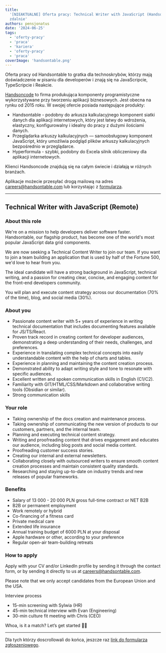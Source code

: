 ```yaml
---
title:
  '[NIEAKTUALNE] Oferta pracy: Technical Writer with JavaScript (Handsoncode) -
  zdalnie'
authors: pensjonatus
date: '2024-06-25'
tags:
  - 'oferty-pracy'
  - 'praca'
  - 'kariera'
  - 'oferty-pracy'
  - 'praca'
coverImage: 'handsontable.png'
---
```


Oferta pracy od Handsontable to gratka dla technoskrybów, którzy mają
doświadczenie w pisaniu dla developerów i znają się na JavaScripcie,
TypeScripcie i Reakcie.

<!--truncate-->

[Handsoncode](https://handsoncode.net/) to firma produkująca komponenty
programistyczne wykorzystywane przy tworzeniu aplikacji biznesowych. Jest obecna
na rynku od 2015 roku. W swojej ofercie posiada następujące produkty:

- Handsontable - podobny do arkusza kalkulacyjnego komponent siatki danych dla
  aplikacji internetowych, który jest łatwy do wdrożenia, elastyczny,
  konfigurowalny i idealny do pracy z dużymi ilościami danych.
- Przeglądarka arkuszy kalkulacyjnych — samoobsługowy komponent JavaScript,
  który umożliwia podgląd plików arkuszy kalkulacyjnych bezpośrednio w
  przeglądarce.
- Hyperformula - szybki, podobny do Excela silnik obliczeniowy dla aplikacji
  internetowych.

Klienci Handsoncode znajdują się na całym świecie i działają w różnych branżach.

Aplikacje możecie przesyłać drogą mailową na adres
[careers@handsontable.com](mailto:careers@handsontable.com) lub korzystając z
[formularza](https://handsontable.traffit.com/public/form/a/dda7f3d54e1bebc4bb01f7f74194b6872f38303d).

---

## Technical Writer with JavaScript (Remote)

### About this role

We're on a mission to help developers deliver software faster. Handsontable, our
flagship product, has become one of the world's most popular JavaScript data
grid components.

We are now seeking a Technical Content Writer to join our team. If you want to
join a team building an application that is used by half of the Fortune 500,
we'd love to hear from you.

The ideal candidate will have a strong background in JavaScript, technical
writing, and a passion for creating clear, concise, and engaging content for the
front-end developers community.

You will plan and execute content strategy across our documentation (70% of the
time), blog, and social media (30%).

### About you

- Passionate content writer with 5+ years of experience in writing technical
  documentation that includes documenting features available for JS/TS/React.
- Proven track record in creating content for developer audiences, demonstrating
  a deep understanding of their needs, challenges, and preferences.
- Experience in translating complex technical concepts into easily
  understandable content with the help of charts and tables.
- Experience in planning and maintaining the content creation process.
- Demonstrated ability to adapt writing style and tone to resonate with specific
  audiences.
- Excellent written and spoken communication skills in English (C1/C2).
- Familiarity with GIT/HTML/CSS/Markdown and collaborative writing tools
  (Obsidian or similar).
- Strong communication skills

### Your role

- Taking ownership of the docs creation and maintenance process.
- Taking ownership of communicating the new version of products to our
  customers, partners, and the internal team.
- Planning and executing technical content strategy.
- Writing and proofreading content that drives engagement and educates our
  audience, including blog posts and social media content.
- Proofreading customer success stories.
- Creating our internal and external newsletters.
- Collaborating closely with outsourced writers to ensure smooth content
  creation processes and maintain consistent quality standards.
- Researching and staying up-to-date on industry trends and new releases of
  popular frameworks.

### Benefits

- Salary of 13 000 - 20 000 PLN gross full-time contract or NET B2B
- B2B or permanent employment
- Work remotely or hybrid
- Co-financing of a fitness card
- Private medical care
- Extended life insurance
- Annual training budget of 6000 PLN at your disposal
- Apple hardware or other, according to your preference
- Regular open-air team-building retreats

### How to apply

Apply with your CV and/or LinkedIn profile by sending it through the contact
form, or by sending it directly to us at
[careers@handsontable.com](mailto:careers@handsontable.com).

Please note that we only accept candidates from the European Union and the USA.

Interview process

- 15-min screening with Sylwia (HR)
- 45-min technical interview with Evan (Engineering)
- 30-min culture fit meeting with Chris (CEO)

Whoa, is it a match? Let’s get started 🚀✨

---

Dla tych którzy doscrollowali do końca, jeszcze raz
[link do formularza zgłoszeniowego](https://handsontable.traffit.com/public/form/a/dda7f3d54e1bebc4bb01f7f74194b6872f38303d).
